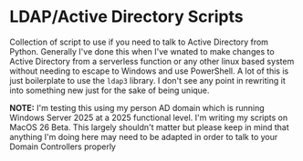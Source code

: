 # LDAP/Active Directory Scripts

Collection of script to use if you need to talk to Active Directory from Python. Generally I've done this when I've wnated to make changes to Active Directory from a serverless function or any other linux based system without needing to escape to Windows and use PowerShell. A lot of this is just boilerplate to use the `ldap3` library. I don't see any point in rewriting it into something new just for the sake of being unique.

**NOTE:**
I'm testing this using my person AD domain which is running Windows Server 2025 at a 2025 functional level. I'm writing my scripts on MacOS 26 Beta. This largely shouldn't matter but please keep in mind that anything I'm doing here may need to be adapted in order to talk to your Domain Controllers properly